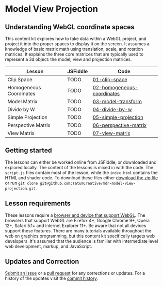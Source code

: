 # Model View Projection
## Understanding WebGL coordinate spaces

This content kit explores how to take data within a WebGL project, and project it into the proper spaces to display it on the screen. It assumes a knowledge of basic matrix math using translation, scale, and rotation matrices. It explains the three core matrices that are typically used to represent a 3d object: the model, view and projection matrices.

Lesson          | JSFiddle                                                       | Code
--------------- | -------------------------------------------------------------- | --------------------------------------------
Clip Space                  | TODO   | [01-clip-space](lessons/01-clip-space)
Homogeneous Coordinates     | TODO   | [02-homogeneous-coordinates](lessons/02-homogeneous-coordinates)
Model Matrix                | TODO   | [03-model-transform](lessons/03-model-transform)
Divide by W                 | TODO   | [04-divide-by-w](lessons/04-divide-by-w)
Simple Projection           | TODO   | [05-simple-projection](lessons/05-simple-projection)
Perspective Matrix          | TODO   | [06-perspective-matrix](lessons/06-perspective-matrix)
View Matrix                 | TODO   | [07-view-matrix](lessons/07-view-matrix)

## Getting started

The lessons can either be worked online from JSFiddle, or downloaded and explored locally. The content of the lessons is mixed in with the code. The `script.js` files contain most of the lesson, while the `index.html` contains the HTML and shader code. To download these files either [download the zip file](https://github.com/TatumCreative/mdn-model-view-projection/archive/master.zip) or run `git clone git@github.com:TatumCreative/mdn-model-view-projection.git`.

## Lesson requirements

These lessons require a [browser and device that support WebGL](https://get.webgl.org/). The browsers that support WebGL are Firefox 4+, Google Chrome 9+, Opera 12+, Safari 5.1+ and Internet Explorer 11+. Be aware that not all devices support these features. There are many tutorials available throughout the web on graphics programming, but this content kit specifically targets web developers. It's assumed that the audience is familiar with intermediate level web development, markup, and JavaScript.

## Updates and Correction

[Submit an issue](./issues) or a [pull request](https://help.github.com/articles/using-pull-requests/) for any corrections or updates. For a history of the updates visit the [commit history](https://github.com/TatumCreative/mdn-model-view-projection/commits/master).